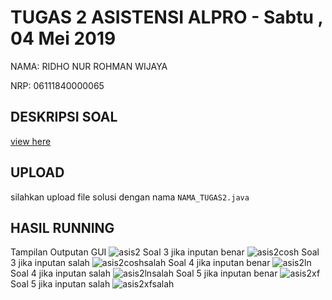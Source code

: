 # TUGAS 2 ASISTENSI ALPRO - Sabtu , 04 Mei 2019
NAMA:   RIDHO NUR ROHMAN WIJAYA

NRP:    06111840000065


## DESKRIPSI SOAL
[view here](https://github.com/asistensi-matematika/tugas2/blob/master/soal.ipynb)
## UPLOAD 
silahkan upload file solusi dengan nama `NAMA_TUGAS2.java` 
## HASIL RUNNING
Tampilan Outputan GUI
![asis2](https://user-images.githubusercontent.com/49511033/57441459-386dbf00-7274-11e9-8952-e5a80d7bf7c0.PNG)
Soal 3 jika inputan benar
![asis2cosh](https://user-images.githubusercontent.com/49511033/57441461-3ad01900-7274-11e9-91b9-3cdca9dbcc1c.PNG)
Soal 3 jika inputan salah
![asis2coshsalah](https://user-images.githubusercontent.com/49511033/57441476-428fbd80-7274-11e9-83fd-cb82ccaf9170.PNG)
Soal 4 jika inputan benar
![asis2ln](https://user-images.githubusercontent.com/49511033/57441477-428fbd80-7274-11e9-8976-3f56db675fff.PNG)
Soal 4 jika inputan salah
![asis2lnsalah](https://user-images.githubusercontent.com/49511033/57441480-44598100-7274-11e9-9ad9-856624c4a93c.PNG)
Soal 5 jika inputan benar
![asis2xf](https://user-images.githubusercontent.com/49511033/57441487-46234480-7274-11e9-926a-710ecc954f08.PNG)
Soal 5 jika inputan salah
![asis2xfsalah](https://user-images.githubusercontent.com/49511033/57441492-4a4f6200-7274-11e9-9c2f-f7fe4c42da60.PNG)


